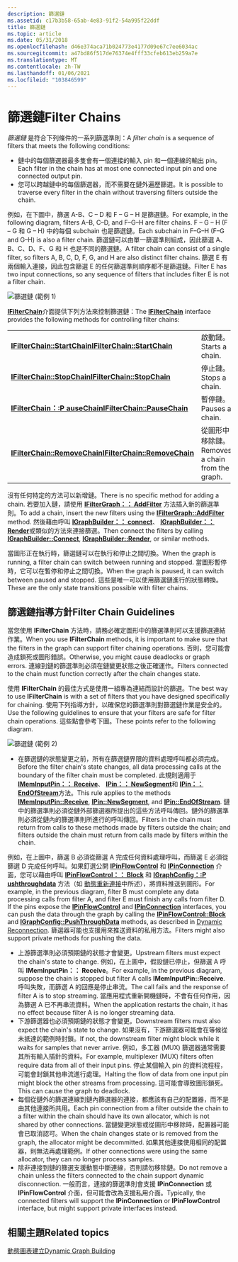 ```yaml
---
description: 篩選鏈
ms.assetid: c17b3b58-65ab-4e83-91f2-54a995f22ddf
title: 篩選鏈
ms.topic: article
ms.date: 05/31/2018
ms.openlocfilehash: d46e374aca71b024773e4177d09e67c7ee6034ac
ms.sourcegitcommit: a47bd86f517de76374e4fff33cfeb613eb259a7e
ms.translationtype: MT
ms.contentlocale: zh-TW
ms.lasthandoff: 01/06/2021
ms.locfileid: "103846599"
---
```

# <a name="filter-chains"></a><span data-ttu-id="95fe7-103">篩選鏈</span><span class="sxs-lookup"><span data-stu-id="95fe7-103">Filter Chains</span></span>

<span data-ttu-id="95fe7-104">*篩選鏈* 是符合下列條件的一系列篩選準則：</span><span class="sxs-lookup"><span data-stu-id="95fe7-104">A *filter chain* is a sequence of filters that meets the following conditions:</span></span>

-   <span data-ttu-id="95fe7-105">鏈中的每個篩選器最多隻會有一個連接的輸入 pin 和一個連線的輸出 pin。</span><span class="sxs-lookup"><span data-stu-id="95fe7-105">Each filter in the chain has at most one connected input pin and one connected output pin.</span></span>
-   <span data-ttu-id="95fe7-106">您可以跨越鏈中的每個篩選器，而不需要在鏈外遍歷篩選。</span><span class="sxs-lookup"><span data-stu-id="95fe7-106">It is possible to traverse every filter in the chain without traversing filters outside the chain.</span></span>

<span data-ttu-id="95fe7-107">例如，在下圖中，篩選 A-B、C – D 和 F – G – H 是篩選鏈。</span><span class="sxs-lookup"><span data-stu-id="95fe7-107">For example, in the following diagram, filters A–B, C–D, and F–G–H are filter chains.</span></span> <span data-ttu-id="95fe7-108">F – G – H (F – G 和 G – H) 中的每個 subchain 也是篩選鏈。</span><span class="sxs-lookup"><span data-stu-id="95fe7-108">Each subchain in F–G–H (F–G and G–H) is also a filter chain.</span></span> <span data-ttu-id="95fe7-109">篩選鏈可以由單一篩選準則組成，因此篩選 A、B、C、D、F、G 和 H 也是不同的篩選鏈。</span><span class="sxs-lookup"><span data-stu-id="95fe7-109">A filter chain can consist of a single filter, so filters A, B, C, D, F, G, and H are also distinct filter chains.</span></span> <span data-ttu-id="95fe7-110">篩選 E 有兩個輸入連接，因此包含篩選 E 的任何篩選準則順序都不是篩選鏈。</span><span class="sxs-lookup"><span data-stu-id="95fe7-110">Filter E has two input connections, so any sequence of filters that includes filter E is not a filter chain.</span></span>

![篩選鏈 (範例 1) ](images/filter-chain1.png)

<span data-ttu-id="95fe7-112">[**IFilterChain**](/windows/desktop/api/Strmif/nn-strmif-ifilterchain)介面提供下列方法來控制篩選鏈：</span><span class="sxs-lookup"><span data-stu-id="95fe7-112">The [**IFilterChain**](/windows/desktop/api/Strmif/nn-strmif-ifilterchain) interface provides the following methods for controlling filter chains:</span></span>



|                                                               |                                 |
|---------------------------------------------------------------|---------------------------------|
| [<span data-ttu-id="95fe7-113">**IFilterChain::StartChain**</span><span class="sxs-lookup"><span data-stu-id="95fe7-113">**IFilterChain::StartChain**</span></span>](/windows/desktop/api/Strmif/nf-strmif-ifilterchain-startchain)   | <span data-ttu-id="95fe7-114">啟動鏈。</span><span class="sxs-lookup"><span data-stu-id="95fe7-114">Starts a chain.</span></span>                 |
| [<span data-ttu-id="95fe7-115">**IFilterChain::StopChain**</span><span class="sxs-lookup"><span data-stu-id="95fe7-115">**IFilterChain::StopChain**</span></span>](/windows/desktop/api/Strmif/nf-strmif-ifilterchain-stopchain)     | <span data-ttu-id="95fe7-116">停止鏈。</span><span class="sxs-lookup"><span data-stu-id="95fe7-116">Stops a chain.</span></span>                  |
| [<span data-ttu-id="95fe7-117">**IFilterChain：:P auseChain**</span><span class="sxs-lookup"><span data-stu-id="95fe7-117">**IFilterChain::PauseChain**</span></span>](/windows/desktop/api/Strmif/nf-strmif-ifilterchain-pausechain)   | <span data-ttu-id="95fe7-118">暫停鏈。</span><span class="sxs-lookup"><span data-stu-id="95fe7-118">Pauses a chain.</span></span>                 |
| [<span data-ttu-id="95fe7-119">**IFilterChain::RemoveChain**</span><span class="sxs-lookup"><span data-stu-id="95fe7-119">**IFilterChain::RemoveChain**</span></span>](/windows/desktop/api/Strmif/nf-strmif-ifilterchain-removechain) | <span data-ttu-id="95fe7-120">從圖形中移除鏈。</span><span class="sxs-lookup"><span data-stu-id="95fe7-120">Removes a chain from the graph.</span></span> |



 

<span data-ttu-id="95fe7-121">沒有任何特定的方法可以新增鏈。</span><span class="sxs-lookup"><span data-stu-id="95fe7-121">There is no specific method for adding a chain.</span></span> <span data-ttu-id="95fe7-122">若要加入鏈，請使用 [**IFilterGraph：： AddFilter**](/windows/desktop/api/Strmif/nf-strmif-ifiltergraph-addfilter) 方法插入新的篩選準則。</span><span class="sxs-lookup"><span data-stu-id="95fe7-122">To add a chain, insert the new filters using the [**IFilterGraph::AddFilter**](/windows/desktop/api/Strmif/nf-strmif-ifiltergraph-addfilter) method.</span></span> <span data-ttu-id="95fe7-123">然後藉由呼叫 [**IGraphBuilder：： connect**](/windows/desktop/api/Strmif/nf-strmif-igraphbuilder-connect)、 [**IGraphBuilder：： Render**](/windows/desktop/api/Strmif/nf-strmif-igraphbuilder-render)或類似的方法來連接篩選。</span><span class="sxs-lookup"><span data-stu-id="95fe7-123">Then connect the filters by calling [**IGraphBuilder::Connect**](/windows/desktop/api/Strmif/nf-strmif-igraphbuilder-connect), [**IGraphBuilder::Render**](/windows/desktop/api/Strmif/nf-strmif-igraphbuilder-render), or similar methods.</span></span>

<span data-ttu-id="95fe7-124">當圖形正在執行時，篩選鏈可以在執行和停止之間切換。</span><span class="sxs-lookup"><span data-stu-id="95fe7-124">When the graph is running, a filter chain can switch between running and stopped.</span></span> <span data-ttu-id="95fe7-125">當圖形暫停時，它可以在暫停和停止之間切換。</span><span class="sxs-lookup"><span data-stu-id="95fe7-125">When the graph is paused, it can switch between paused and stopped.</span></span> <span data-ttu-id="95fe7-126">這些是唯一可以使用篩選鏈進行的狀態轉換。</span><span class="sxs-lookup"><span data-stu-id="95fe7-126">These are the only state transitions possible with filter chains.</span></span>

## <a name="filter-chain-guidelines"></a><span data-ttu-id="95fe7-127">篩選鏈指導方針</span><span class="sxs-lookup"><span data-stu-id="95fe7-127">Filter Chain Guidelines</span></span>

<span data-ttu-id="95fe7-128">當您使用 **IFilterChain** 方法時，請務必確定圖形中的篩選準則可以支援篩選連結作業。</span><span class="sxs-lookup"><span data-stu-id="95fe7-128">When you use **IFilterChain** methods, it is important to make sure that the filters in the graph can support filter chaining operations.</span></span> <span data-ttu-id="95fe7-129">否則，您可能會造成鎖死或圖形錯誤。</span><span class="sxs-lookup"><span data-stu-id="95fe7-129">Otherwise, you might cause deadlocks or graph errors.</span></span> <span data-ttu-id="95fe7-130">連線到鏈的篩選準則必須在鏈變更狀態之後正確運作。</span><span class="sxs-lookup"><span data-stu-id="95fe7-130">Filters connected to the chain must function correctly after the chain changes state.</span></span>

<span data-ttu-id="95fe7-131">使用 **IFilterChain** 的最佳方式是使用一組專為連結而設計的篩選。</span><span class="sxs-lookup"><span data-stu-id="95fe7-131">The best way to use **IFilterChain** is with a set of filters that you have designed specifically for chaining.</span></span> <span data-ttu-id="95fe7-132">使用下列指導方針，以確保您的篩選準則對篩選鏈作業是安全的。</span><span class="sxs-lookup"><span data-stu-id="95fe7-132">Use the following guidelines to ensure that your filters are safe for filter chain operations.</span></span> <span data-ttu-id="95fe7-133">這些點會參考下圖。</span><span class="sxs-lookup"><span data-stu-id="95fe7-133">These points refer to the following diagram.</span></span>

![篩選鏈 (範例 2) ](images/filter-chain2.png)

-   <span data-ttu-id="95fe7-135">在篩選鏈的狀態變更之前，所有在篩選鏈界限的資料處理呼叫都必須完成。</span><span class="sxs-lookup"><span data-stu-id="95fe7-135">Before the filter chain's state changes, all data processing calls at the boundary of the filter chain must be completed.</span></span> <span data-ttu-id="95fe7-136">此規則適用于 [**IMemInputPin：： Receive**](/windows/desktop/api/Strmif/nf-strmif-imeminputpin-receive)、 [**IPin：： NewSegment**](/windows/desktop/api/Strmif/nf-strmif-ipin-newsegment)和 [**IPin：： EndOfStream**](/windows/desktop/api/Strmif/nf-strmif-ipin-endofstream)方法。</span><span class="sxs-lookup"><span data-stu-id="95fe7-136">This rule applies to the methods [**IMemInputPin::Receive**](/windows/desktop/api/Strmif/nf-strmif-imeminputpin-receive), [**IPin::NewSegment**](/windows/desktop/api/Strmif/nf-strmif-ipin-newsegment), and [**IPin::EndOfStream**](/windows/desktop/api/Strmif/nf-strmif-ipin-endofstream).</span></span> <span data-ttu-id="95fe7-137">鏈中的篩選準則必須從鏈外部篩選器所提出的這些方法呼叫傳回。鏈外的篩選準則必須從鏈內的篩選準則所進行的呼叫傳回。</span><span class="sxs-lookup"><span data-stu-id="95fe7-137">Filters in the chain must return from calls to these methods made by filters outside the chain; and filters outside the chain must return from calls made by filters within the chain.</span></span>

<span data-ttu-id="95fe7-138">例如，在上圖中，篩選 B 必須從篩選 A 完成任何資料處理呼叫，而篩選 E 必須從篩選 D 完成任何呼叫。如果釘選公開 [**IPinFlowControl**](/windows/desktop/api/Strmif/nn-strmif-ipinflowcontrol) 和 [**IPinConnection**](/windows/desktop/api/Strmif/nn-strmif-ipinconnection) 介面，您可以藉由呼叫 [**IPinFlowControl：： Block**](/windows/desktop/api/Strmif/nf-strmif-ipinflowcontrol-block) 和 [**IGraphConfig：:P ushthroughdata**](/windows/desktop/api/Strmif/nf-strmif-igraphconfig-pushthroughdata) 方法（如 [動態重新連接](dynamic-reconnection.md)中所述），將資料推送到圖形。</span><span class="sxs-lookup"><span data-stu-id="95fe7-138">For example, in the previous diagram, filter B must complete any data processing calls from filter A, and filter E must finish any calls from filter D. If the pins expose the [**IPinFlowControl**](/windows/desktop/api/Strmif/nn-strmif-ipinflowcontrol) and [**IPinConnection**](/windows/desktop/api/Strmif/nn-strmif-ipinconnection) interfaces, you can push the data through the graph by calling the [**IPinFlowControl::Block**](/windows/desktop/api/Strmif/nf-strmif-ipinflowcontrol-block) and [**IGraphConfig::PushThroughData**](/windows/desktop/api/Strmif/nf-strmif-igraphconfig-pushthroughdata) methods, as described in [Dynamic Reconnection](dynamic-reconnection.md).</span></span> <span data-ttu-id="95fe7-139">篩選器可能也支援用來推送資料的私用方法。</span><span class="sxs-lookup"><span data-stu-id="95fe7-139">Filters might also support private methods for pushing the data.</span></span>

-   <span data-ttu-id="95fe7-140">上游篩選準則必須預期鏈的狀態才會變更。</span><span class="sxs-lookup"><span data-stu-id="95fe7-140">Upstream filters must expect the chain's state to change.</span></span> <span data-ttu-id="95fe7-141">例如，在上圖中，假設鏈已停止，但篩選 A 呼叫 **IMemInputPin：： Receive**。</span><span class="sxs-lookup"><span data-stu-id="95fe7-141">For example, in the previous diagram, suppose the chain is stopped but filter A calls **IMemInputPin::Receive**.</span></span> <span data-ttu-id="95fe7-142">呼叫失敗，而篩選 A 的回應是停止串流。</span><span class="sxs-lookup"><span data-stu-id="95fe7-142">The call fails and the response of filter A is to stop streaming.</span></span> <span data-ttu-id="95fe7-143">當應用程式重新開機鏈時，不會有任何作用，因為篩選 A 已不再串流資料。</span><span class="sxs-lookup"><span data-stu-id="95fe7-143">When the application restarts the chain, it has no effect because filter A is no longer streaming data.</span></span>
-   <span data-ttu-id="95fe7-144">下游篩選器也必須預期鏈的狀態才會變更。</span><span class="sxs-lookup"><span data-stu-id="95fe7-144">Downstream filters must also expect the chain's state to change.</span></span> <span data-ttu-id="95fe7-145">如果沒有，下游篩選器可能會在等候從未抵達的範例時封鎖。</span><span class="sxs-lookup"><span data-stu-id="95fe7-145">If not, the downstream filter might block while it waits for samples that never arrive.</span></span> <span data-ttu-id="95fe7-146">例如，多工器 (MUX) 篩選器通常需要其所有輸入插針的資料。</span><span class="sxs-lookup"><span data-stu-id="95fe7-146">For example, multiplexer (MUX) filters often require data from all of their input pins.</span></span> <span data-ttu-id="95fe7-147">停止某個輸入 pin 的資料流程程，可能會封鎖其他串流進行處理。</span><span class="sxs-lookup"><span data-stu-id="95fe7-147">Halting the flow of data from one input pin might block the other streams from processing.</span></span> <span data-ttu-id="95fe7-148">這可能會導致圖形鎖死。</span><span class="sxs-lookup"><span data-stu-id="95fe7-148">This can cause the graph to deadlock.</span></span>
-   <span data-ttu-id="95fe7-149">每個從鏈外的篩選連線到鏈內篩選器的連接，都應該有自己的配置器，而不是由其他連接所共用。</span><span class="sxs-lookup"><span data-stu-id="95fe7-149">Each pin connection from a filter outside the chain to a filter within the chain should have its own allocator, which is not shared by other connections.</span></span> <span data-ttu-id="95fe7-150">當鏈變更狀態或從圖形中移除時，配置器可能會已取消認可。</span><span class="sxs-lookup"><span data-stu-id="95fe7-150">When the chain changes state or is removed from the graph, the allocator might be decommitted.</span></span> <span data-ttu-id="95fe7-151">如果其他連接使用相同的配置器，則無法再處理範例。</span><span class="sxs-lookup"><span data-stu-id="95fe7-151">If other connections were using the same allocator, they can no longer process samples.</span></span>
-   <span data-ttu-id="95fe7-152">除非連接到鏈的篩選支援動態中斷連線，否則請勿移除鏈。</span><span class="sxs-lookup"><span data-stu-id="95fe7-152">Do not remove a chain unless the filters connected to the chain support dynamic disconnection.</span></span> <span data-ttu-id="95fe7-153">一般而言，連接的篩選準則會支援 **IPinConnection** 或 **IPinFlowControl** 介面，但可能會改為支援私用介面。</span><span class="sxs-lookup"><span data-stu-id="95fe7-153">Typically, the connected filters will support the **IPinConnection** or **IPinFlowControl** interface, but might support private interfaces instead.</span></span>

## <a name="related-topics"></a><span data-ttu-id="95fe7-154">相關主題</span><span class="sxs-lookup"><span data-stu-id="95fe7-154">Related topics</span></span>

<dl> <dt>

[<span data-ttu-id="95fe7-155">動態圖表建立</span><span class="sxs-lookup"><span data-stu-id="95fe7-155">Dynamic Graph Building</span></span>](dynamic-graph-building.md)
</dt> </dl>

 

 



